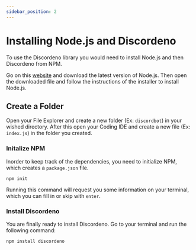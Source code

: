 ```yaml
---
sidebar_position: 2
---
```


# Installing Node.js and Discordeno
To use the Discordeno library you would need to install Node.js and then Discordeno from NPM.

Go on this [website](https://nodejs.org/en/) and download the latest version of Node.js.
Then open the downloaded file and follow the instructions of the installer to install Node.js.

## Create a Folder
Open your File Explorer and create a new folder (Ex: `discordbot`) in your wished directory.
After this open your Coding IDE and create a new file (Ex: `index.js`) in the folder you created.

### Initalize NPM
Inorder to keep track of the dependencies, you need to initialize NPM, which creates a `package.json` file.
```cli
npm init
```
Running this command will request you some information on your terminal, which you can fill in or skip with `enter`.

### Install Discordeno
You are finally ready to install Discordeno. Go to your terminal and run the following command:
```cli
npm install discordeno
```



